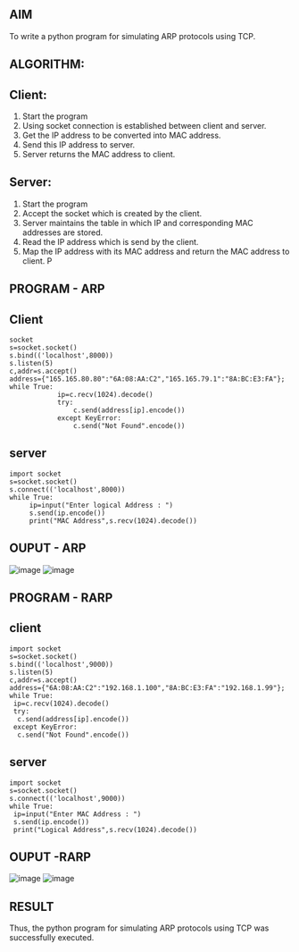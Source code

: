 ## AIM
To write a python program for simulating ARP protocols using TCP.
## ALGORITHM:
## Client:
1. Start the program
2. Using socket connection is established between client and server.
3. Get the IP address to be converted into MAC address.
4. Send this IP address to server.
5. Server returns the MAC address to client.
## Server:
1. Start the program
2. Accept the socket which is created by the client.
3. Server maintains the table in which IP and corresponding MAC addresses are
stored.
4. Read the IP address which is send by the client.
5. Map the IP address with its MAC address and return the MAC address to client.
P
## PROGRAM - ARP
## Client
```
socket 
s=socket.socket() 
s.bind(('localhost',8000)) 
s.listen(5) 
c,addr=s.accept() 
address={"165.165.80.80":"6A:08:AA:C2","165.165.79.1":"8A:BC:E3:FA"}; 
while True:
            ip=c.recv(1024).decode() 
            try: 
                c.send(address[ip].encode()) 
            except KeyError: 
                c.send("Not Found".encode())
```
## server
```
import socket 
s=socket.socket() 
s.connect(('localhost',8000)) 
while True: 
     ip=input("Enter logical Address : ") 
     s.send(ip.encode()) 
     print("MAC Address",s.recv(1024).decode())
```
## OUPUT - ARP

![image](https://github.com/user-attachments/assets/0811ec38-bc2c-4d9f-813c-3c4bc9e1adeb)
![image](https://github.com/user-attachments/assets/e479e93f-433f-406f-b991-54d24a890e1e)

## PROGRAM - RARP
## client
```
import socket
s=socket.socket()
s.bind(('localhost',9000))
s.listen(5)
c,addr=s.accept()
address={"6A:08:AA:C2":"192.168.1.100","8A:BC:E3:FA":"192.168.1.99"};
while True:
 ip=c.recv(1024).decode()
 try:
  c.send(address[ip].encode())
 except KeyError:
  c.send("Not Found".encode())
```
## server
```
import socket
s=socket.socket()
s.connect(('localhost',9000))
while True:
 ip=input("Enter MAC Address : ")
 s.send(ip.encode())
 print("Logical Address",s.recv(1024).decode())
```
## OUPUT -RARP
![image](https://github.com/user-attachments/assets/21693984-58e4-43c0-8ba5-b1d8abab06ea)
![image](https://github.com/user-attachments/assets/9bb8176f-dc86-422f-b6c1-0ad7cbdf9a35)


## RESULT
Thus, the python program for simulating ARP protocols using TCP was successfully 
executed.

